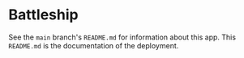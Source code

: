 # Battleship

See the `main` branch's `README.md` for information about this app. This `README.md` is the documentation of the deployment.

## 